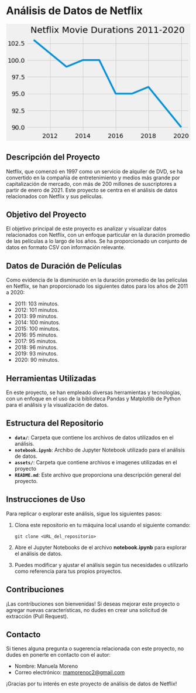 # Análisis de Datos de Netflix

![Grafica](/assests/grafica.png)

## Descripción del Proyecto

Netflix, que comenzó en 1997 como un servicio de alquiler de DVD, se ha convertido en la compañía de entretenimiento y medios más grande por capitalización de mercado, con más de 200 millones de suscriptores a partir de enero de 2021. Este proyecto se centra en el análisis de datos relacionados con Netflix y sus películas.

## Objetivo del Proyecto

El objetivo principal de este proyecto es analizar y visualizar datos relacionados con Netflix, con un enfoque particular en la duración promedio de las películas a lo largo de los años. Se ha proporcionado un conjunto de datos en formato CSV con información relevante.

## Datos de Duración de Películas

Como evidencia de la disminución en la duración promedio de las películas en Netflix, se han proporcionado los siguientes datos para los años de 2011 a 2020:

- 2011: 103 minutos.
- 2012: 101 minutos.
- 2013: 99 minutos.
- 2014: 100 minutos.
- 2015: 100 minutos.
- 2016: 95 minutos.
- 2017: 95 minutos.
- 2018: 96 minutos.
- 2019: 93 minutos.
- 2020: 90 minutos.

## Herramientas Utilizadas

En este proyecto, se han empleado diversas herramientas y tecnologías, con un enfoque en el uso de la biblioteca Pandas y Matplotlib  de Python para el análisis y la visualización de datos.

## Estructura del Repositorio

- **`data/`**: Carpeta que contiene los archivos de datos utilizados en el análisis.
- **`notebook.ipynb`**: Archibo de Jupyter Notebook utilizado para el análisis de datos.
- **`assets/`**: Carpeta que contiene archivos e imagenes utilizadas en el proyecto
- **`README.md`**: Este archivo que proporciona una descripción general del proyecto.

## Instrucciones de Uso

Para replicar o explorar este análisis, sigue los siguientes pasos:

1. Clona este repositorio en tu máquina local usando el siguiente comando:

   ```
   git clone <URL_del_repositorio>
   ```

2. Abre el Jupyter Notebooks de el archivo **notebook.ipynb** para explorar el análisis de datos.

3. Puedes modificar y ajustar el análisis según tus necesidades o utilizarlo como referencia para tus propios proyectos.

## Contribuciones

¡Las contribuciones son bienvenidas! Si deseas mejorar este proyecto o agregar nuevas características, no dudes en crear una solicitud de extracción (Pull Request).

## Contacto

Si tienes alguna pregunta o sugerencia relacionada con este proyecto, no dudes en ponerte en contacto con el autor:

- Nombre: Manuela Moreno
- Correo electrónico: mamorenoc2@gmail.com

¡Gracias por tu interés en este proyecto de análisis de datos de Netflix!
